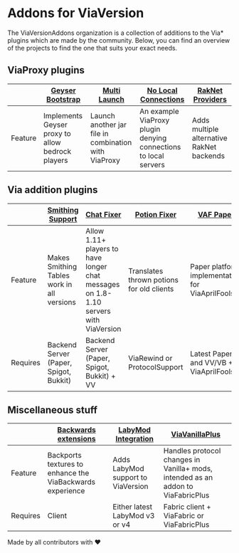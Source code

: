 # Addons for ViaVersion

The ViaVersionAddons organization is a collection of additions to the Via* plugins which are made by the community. Below, you can find an overview of the
projects to find the one that suits your exact needs.

## ViaProxy plugins

|         | [Geyser Bootstrap](https://github.com/ViaVersionAddons/ViaProxyGeyserPlugin) | [Multi Launch](https://github.com/ViaVersionAddons/ViaProxyMultiLaunch) | [No Local Connections](https://github.com/ViaVersionAddons/NoLocalConnections) | [RakNet Providers](https://github.com/ViaVersionAddons/ViaProxyRakNetProviders) |
|---------|------------------------------------------------------------------------------|-------------------------------------------------------------------------|--------------------------------------------------------------------------------|---------------------------------------------------------------------------------|
| Feature | Implements Geyser proxy to allow bedrock players                             | Launch another jar file in combination with ViaProxy                    | An example ViaProxy plugin denying connections to local servers                | Adds multiple alternative RakNet backends                                       |

## Via addition plugins

|          | [Smithing Support](https://github.com/ViaVersionAddons/AxSmithing) | [Chat Fixer](https://github.com/ViaVersionAddons/ViaChatFixer)                       | [Potion Fixer](https://github.com/ViaVersionAddons/ViaPotions) | [VAF Paper](https://github.com/ViaVersionAddons/ViaAprilFoolsPaper) |
|----------|--------------------------------------------------------------------|--------------------------------------------------------------------------------------|----------------------------------------------------------------|---------------------------------------------------------------------| 
| Feature  | Makes Smithing Tables work in all versions                         | Allow 1.11+ players to have longer chat messages on 1.8-1.10 servers with ViaVersion | Translates thrown potions for old clients                      | Paper platform implementation for ViaAprilFools                     |
| Requires | Backend Server (Paper, Spigot, Bukkit)                             | Backend Server (Paper, Spigot, Bukkit) + VV                                          | ViaRewind or ProtocolSupport                                   | Latest Paper and VV/VB + ViaAprilFools                              |

## Miscellaneous stuff

|          | [Backwards extensions](https://github.com/ViaVersionAddons/ViaBackwards-Plus) | [LabyMod Integration](https://github.com/ViaVersionAddons/viaversion-addon) | [ViaVanillaPlus](https://github.com/ViaVersionAddons/ViaVanillaPlus)             |
|----------|-------------------------------------------------------------------------------|-----------------------------------------------------------------------------|----------------------------------------------------------------------------------|
| Feature  | Backports textures to enhance the ViaBackwards experience                     | Adds LabyMod support to ViaVersion                                          | Handles protocol changes in Vanilla+ mods, intended as an addon to ViaFabricPlus |
| Requires | Client                                                                        | Either latest LabyMod v3 or v4                                              | Fabric client + ViaFabric or ViaFabricPlus                                       |


Made by all contributors with ❤️
